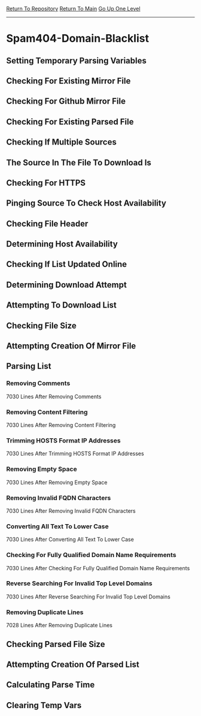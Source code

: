 [Return To Repository](https://github.com/deathbybandaid/piholeparser/)
[Return To Main](https://github.com/deathbybandaid/piholeparser/blob/master/RecentRunLogs/Mainlog.md)
[Go Up One Level](https://github.com/deathbybandaid/piholeparser/blob/master/RecentRunLogs/TopLevelScripts/30-Processing-Blacklists.md)
____________________________________
# Spam404-Domain-Blacklist
## Setting Temporary Parsing Variables
## Checking For Existing Mirror File
## Checking For Github Mirror File
## Checking For Existing Parsed File
## Checking If Multiple Sources
## The Source In The File To Download Is
## Checking For HTTPS
## Pinging Source To Check Host Availability
## Checking File Header
## Determining Host Availability
## Checking If List Updated Online
## Determining Download Attempt
## Attempting To Download List
## Checking File Size
## Attempting Creation Of Mirror File
## Parsing List
### Removing Comments
7030 Lines After Removing Comments
### Removing Content Filtering
7030 Lines After Removing Content Filtering
### Trimming HOSTS Format IP Addresses
7030 Lines After Trimming HOSTS Format IP Addresses
### Removing Empty Space
7030 Lines After Removing Empty Space
### Removing Invalid FQDN Characters
7030 Lines After Removing Invalid FQDN Characters
### Converting All Text To Lower Case
7030 Lines After Converting All Text To Lower Case
### Checking For Fully Qualified Domain Name Requirements
7030 Lines After Checking For Fully Qualified Domain Name Requirements
### Reverse Searching For Invalid Top Level Domains
7030 Lines After Reverse Searching For Invalid Top Level Domains
### Removing Duplicate Lines
7028 Lines After Removing Duplicate Lines
## Checking Parsed File Size
## Attempting Creation Of Parsed List
## Calculating Parse Time
## Clearing Temp Vars
